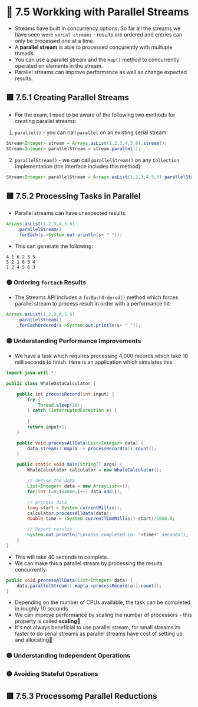 <link href="../../styles.css" rel="stylesheet"></link>

# 🧠 7.5 Workking with Parallel Streams
* Streams have built in concurrency options. So far all the streams we have seen were `serial streams` - results are ordered and entries can only be processed one at a time.
* A **parallel stream** is able to processed concurently with multuple threads.
* You can use a parallel stream and the `map()` method to concurrently operated on elements in the stream.
* Parallel streams can improve performance as well as change expected results.

## 🟥 7.5.1 Creating Parallel Streams
* For the exam, I need to be aware of the following two methods for creating parallel streams:
1) `parallel()` - you can call `parallel` on an existing serial stream:
```java
Stream<Integer> stream = Arrays.asList(1,2,3,4,5,6).stream();
Stream<Integer> parallelStream = stream.parallel();
```
2) `parallelStream()` - we can call `parallelStream()` on any `Collection` implementation (the interface includes this method):
```java
Stream<Integer> parallelStream = Arrays.asList(1,2,3,4,5,6).parallelStream();
```

## 🟥 7.5.2 Processing Tasks in Parallel

* Parallel streams can have unexpected results:
```java
Arrays.asList(1,2,3,4,5,6)
    .parallelStream()
    .forEach(s->System.out.println(s+ " "));
```
* This can generate the following:
```
4 1 6 2 3 5
5 2 1 6 3 4
1 2 4 5 6 3
```

### 🟡 Ordering `forEach` Results
* The Streams API includes a `forEachOrdered()` method which forces parallel stream to process result in order with a performance hit:
```java
Arrays.asList(1,2,3,4,5,6)
    .parallelStream()
    .forEachOrdered(s->System.out.println(s+ " "));
```

### 🟡 Understanding Performance Improvements
* We have a task which requires processing 4,000 records which take 10 milliseconds to finish. Here is an application which simulates this:
```java
import java.util.*;

public class WhaleDataCalculator {

    public int processRecord(int input) {
        try {
            Thread.sleep(10);
        } catch (InterruptedException e) {
            
        }
        return input+1;
    }

    public void processAllData(List<Integer> data) {
        data.stream().map(a -> processRecord(a)).count();
    }

    public static void main(String[] args) {
        WhaleCalculator calculator = new WhaleCalculator();

        // define the data
        List<Integer> data = new ArrayList<>();
        for(int i=0;i<4000;i++) data.add(i);

        // process data
        long start = System.currentMillis();
        calculator.processAllData(data);
        double time = (System.currentTimeMillis()-start)/1000.0;

        // Report results
        System.out.println("\nTasks completed in: "+time+" seconds");
    }
}
```
* This will take 40 seconds to complete.
* We can make this a parallel stream by processing the results concurrently:
```java
public void processAllData(List<Integer> data) {
    data.parallelStream().map(a->processRecord(a)).count();
}
```
* Depending on the number of CPUs available, the task can be completed in roughly 10 seconds.
* We can improve performance by scaling the number of processors - this property is called **scaling**🎃
* It's not always beneficial to use parallel stream, for small streams its faster to do serial streams as parallel streams have cost of setting up and allocating🫰

### 🟡 Understanding Independent Operations

### 🟡 Avoiding Stateful Operations

## 🟥 7.5.3 Processomg Parallel Reductions
